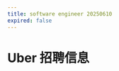```yaml
---
title: software engineer 20250610
expired: false
---
```


# Uber 招聘信息

<JobPostingTable job-posting-json-path="uber/data/software-engineer-20250610.json" />
